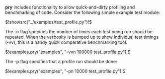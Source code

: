 
__pry__ includes functionality to allow quick-and-dirty profiling and
benchmarking of code. Consider the following simple example test module:

<!--( block | syntax("py") )-->
$!showsrc("../examples/test_profile.py")!$
<!--(end)-->

The -n flag specifies the number of times each test being run should be
repeated. When the verbosity is bumped up to show individual test timings
(-vv), this is a handy quick comparative benchmarking tool.

$!examples.pry("examples", "-vvn 100000 test_profile.py")!$

The -p flag specifies that a profile run should be done: 

$!examples.pry("examples", "-pn 10000 test_profile.py")!$

